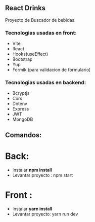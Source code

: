 ## React Drinks 
Proyecto de Buscador de bebidas.

### Tecnologias usadas en front:
- Vite
- React
- Hooks(useEffect)
- Bootstrap
- Yup
- Formik (para validacion de formulario)
### Tecnologias usadas en backend:
- Bcryptjs
- Cors
- Dotenv
- Express
- JWT
- MongoDB


## Comandos:
# Back: 
 - Instalar <strong>npm install</strong>
 - Levantar proyecto : npm start
# Front :
- Instalar <strong> yarn install</strong>
- Levantar proyecto: yarn  run dev
